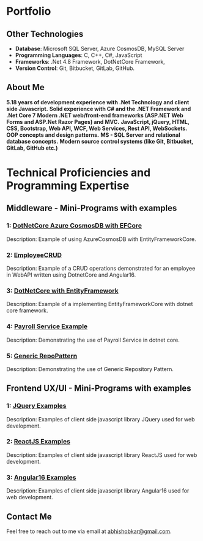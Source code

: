 # Portfolio


## Other Technologies

- **Database**: Microsoft SQL Server, Azure CosmosDB, MySQL Server
- **Programming Languages**: C, C++, C#, JavaScript
- **Frameworks**: .Net 4.8 Framework, DotNetCore Framework, 
- **Version Control**: Git, Bitbucket, GitLab, GitHub.

## About Me
**5.18 years of development experience with .Net Technology and client side Javascript.**
**Solid experience with C# and the .NET Framework and .Net Core 7**
**Modern .NET web/front-end frameworks (ASP.NET Web Forms and ASP.Net Razor Pages) and MVC.**
**JavaScript, jQuery, HTML, CSS, Bootstrap, Web API, WCF, Web Services, Rest API, WebSockets.**
**OOP concepts and design patterns.**
**MS - SQL Server and relational database concepts.**
**Modern source control systems (like Git, Bitbucket, GitLab, GitHub etc.)**


# Technical Proficiencies and Programming Expertise


## Middleware - Mini-Programs with examples

### 1: [DotNetCore Azure CosmosDB with EFCore](https://github.com/hishobkar/Example_AzureCosmosDB_with_EFCore)
Description: Example of using AzureCosmosDB with EntityFrameworkCore.

### 2: [EmployeeCRUD](https://github.com/hishobkar/EmployeeCRUD_Angular16_dotnet7_WebAPI) 
Description: Example of a CRUD operations demonstrated for an employee in WebAPI written using DotnetCore and Angular16.

### 3: [DotNetCore with EntityFramework](https://github.com/hishobkar/dotnet7_ContosoPizza_Delivery)
Description: Example of a implementing EntityFrameworkCore with dotnet core framework.

### 4: [Payroll Service Example](https://github.com/hishobkar/PayrollService)
Description: Demonstrating the use of Payroll Service in dotnet core.

### 5: [Generic RepoPattern](https://github.com/hishobkar/dotnet6_GenericRepositoryPattern)
Description: Demonstrating the use of Generic Repository Pattern.



## Frontend UX/UI - Mini-Programs with examples

### 1: [JQuery Examples](https://github.com/hishobkar/Examples-JQuery-UI) 
Description: Examples of client side javascript library JQuery used for web development.

### 2: [ReactJS Examples](https://github.com/hishobkar/Examples-ReactJS-UI) 
Description: Examples of client side javascript library ReactJS used for web development.

### 3: [Angular16 Examples](https://github.com/hishobkar/Examples-Angular16-UI) 
Description: Examples of client side javascript library Angular16 used for web development.


## Contact Me
Feel free to reach out to me via email at [abhishobkar@gmail.com](mailto:abhishobkar@gmail.com).

